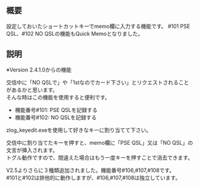 ## 概要

設定しておいたショートカットキーでmemo欄に入力する機能です。
#101 PSE QSL、#102 NO QSLの機能もQuick Memoとなりました。

## 説明

※Version 2.4.1.0からの機能  

交信中に「NO QSLで」や「1stなのでカード下さい」とリクエストされることがあるかと思います。  
そんな時はこの機能を使用すると便利です。  

* 機能番号#101: PSE QSLを記録する
* 機能番号#102: NO QSLを記録する

zlog_keyedit.exeを使用して好きなキーに割り当てて下さい。

交信中に割り当てたキーを押すと、memo欄に「PSE QSL」又は「NO QSL」の文言が挿入されます。  
トグル動作ですので、間違えた場合はもう一度キーを押すことで消去できます。  

V2.5よりさらに３種類追加されました。機能番号#106,#107,#108です。  
#101と#102は排他的に動作しますが、#106,#107,#108は独立しています。  

